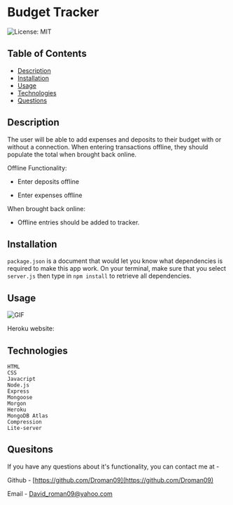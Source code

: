 # Budget Tracker

![License: MIT](https://img.shields.io/badge/license-MIT-brightgreen)

## Table of Contents 
* [Description](#description)
* [Installation](#installation)
* [Usage](#usage)
* [Technologies](#technologies)
* [Questions](#quesitons)

## Description
The user will be able to add expenses and deposits to their budget with or without a connection. When entering transactions offline, they should populate the total when brought back online.

Offline Functionality:

  * Enter deposits offline

  * Enter expenses offline

When brought back online:

  * Offline entries should be added to tracker.

## Installation
 `package.json` is a document that would let you know what dependencies is required to make this app work. On your terminal, make sure that you select `server.js` then type in `npm install` to retrieve all dependencies.
 
 
## Usage
![GIF]() 

Heroku website: 


## Technologies
    HTML
    CSS
    Javacript
    Node.js
    Express
    Mongoose 
    Morgon
    Heroku 
    MongoDB Atlas
    Compression 
    Lite-server
    
    

## Quesitons

 If you have any questions about it's functionality, you can contact me at -

  Github - [https://github.com/Droman09](https://github.com/Droman09)

  Email - David_roman09@yahoo.com